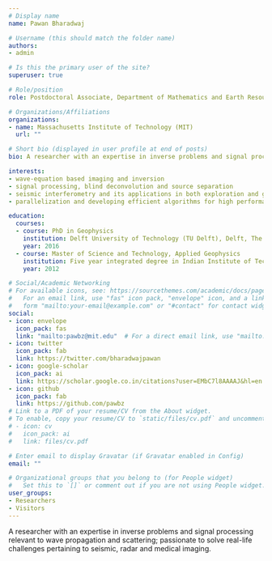 ```yaml
---
# Display name
name: Pawan Bharadwaj

# Username (this should match the folder name)
authors:
- admin

# Is this the primary user of the site?
superuser: true

# Role/position
role: Postdoctoral Associate, Department of Mathematics and Earth Resources Laboratory

# Organizations/Affiliations
organizations:
- name: Massachusetts Institute of Technology (MIT)
  url: ""

# Short bio (displayed in user profile at end of posts)
bio: A researcher with an expertise in inverse problems and signal processing relevant to wave propagation and scattering; passionate to solve real-life challenges pertaining to seismic, radar and medical imaging. 

interests:
- wave-equation based imaging and inversion
- signal processing, blind deconvolution and source separation
- seismic interferometry and its applications in both exploration and global seismology
- parallelization and developing efficient algorithms for high performance computing in geophysical applications

education:
  courses:
  - course: PhD in Geophysics
    institution: Delft University of Technology (TU Delft), Delft, The Netherlands
    year: 2016
  - course: Master of Science and Technology, Applied Geophysics
    institution: Five year integrated degree in Indian Institute of Technology (Indian School of Mines), IIT (ISM), Dhanbad, India.
    year: 2012

# Social/Academic Networking
# For available icons, see: https://sourcethemes.com/academic/docs/page-builder/#icons
#   For an email link, use "fas" icon pack, "envelope" icon, and a link in the
#   form "mailto:your-email@example.com" or "#contact" for contact widget.
social:
- icon: envelope
  icon_pack: fas
  link: "mailto:pawbz@mit.edu"  # For a direct email link, use "mailto:test@example.org".
- icon: twitter
  icon_pack: fab
  link: https://twitter.com/bharadwajpawan
- icon: google-scholar
  icon_pack: ai
  link: https://scholar.google.co.in/citations?user=EMbC7l8AAAAJ&hl=en
- icon: github
  icon_pack: fab
  link: https://github.com/pawbz
# Link to a PDF of your resume/CV from the About widget.
# To enable, copy your resume/CV to `static/files/cv.pdf` and uncomment the lines below.
# - icon: cv
#   icon_pack: ai
#   link: files/cv.pdf

# Enter email to display Gravatar (if Gravatar enabled in Config)
email: ""

# Organizational groups that you belong to (for People widget)
#   Set this to `[]` or comment out if you are not using People widget.
user_groups:
- Researchers
- Visitors
---
```


A researcher with an expertise in inverse problems and signal processing relevant to wave propagation and scattering; passionate to solve real-life challenges pertaining to seismic, radar and medical imaging. 

